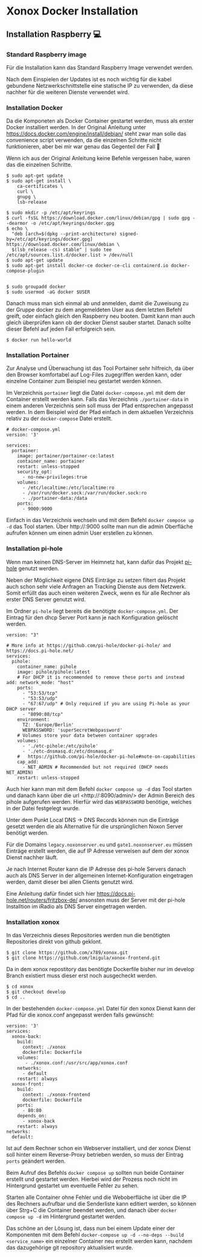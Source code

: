# Xonox Docker Installation

## Installation Raspberry 💻

### Standard Raspberry image

Für die Installation kann das Standard Raspberry Image verwendet werden.

Nach dem Einspielen der Updates ist es noch wichtig für die kabel gebundene Netzwerkschnittstelle  eine statische IP zu verwenden, da diese nachher für die weiteren Dienste verwendet wird.

### Installation Docker

Da die Komponeten als Docker Container gestartet werden, muss als erster Docker installiert werden. In der Original Anleitung unter <https://docs.docker.com/engine/install/debian/> steht zwar man solle das  convenience script verwenden, da die einzelnen Schritte nicht funktionieren, aber bei mir war genau das Gegenteil der Fall 🤷 

Wenn ich aus der Original Anleitung keine Befehle vergessen habe, waren das die einzelnen Schritte.

```
$ sudo apt-get update
$ sudo apt-get install \
    ca-certificates \
    curl \
    gnupg \
    lsb-release

$ sudo mkdir -p /etc/apt/keyrings
$ curl -fsSL https://download.docker.com/linux/debian/gpg | sudo gpg --dearmor -o /etc/apt/keyrings/docker.gpg
$ echo \
  "deb [arch=$(dpkg --print-architecture) signed-by=/etc/apt/keyrings/docker.gpg] https://download.docker.com/linux/debian \
  $(lsb_release -cs) stable" | sudo tee /etc/apt/sources.list.d/docker.list > /dev/null
$ sudo apt-get update
$ sudo apt-get install docker-ce docker-ce-cli containerd.io docker-compose-plugin


$ sudo groupadd docker
$ sudo usermod -aG docker $USER
```

Danach muss man sich einmal ab und anmelden, damit die Zuweisung zu der Gruppe docker zu dem angemeldeten User aus dem letzten Befehl greift, oder einfach gleich den Raspberry neu booten. Damit kann man auch gleich überprüfen kann ob der docker Dienst sauber startet. Danach sollte dieser Befehl auf jeden Fall erfolgreich sein.

```
$ docker run hello-world
```

### Installation Portainer

Zur Analyse und Überwachung ist das Tool Portainer sehr hilfreich, da über den Browser komfortabel auf Log-Files zugegriffen werden kann, oder einzelne Container zum Beispiel neu gestartet werden können.

Im Verzeichnis `portainer` liegt die Datei `docker-compose.yml` mit dem der Container erstellt werden kann. Falls das Verzeichnis `./portainer-data` in einem anderen Verzeichnis sein soll muss der Pfad entsprechen angepasst werden. In dem Beispiel wird der Pfad einfach in dem aktuellen Verzeichnis relativ zu der `docker-compose` Datei erstellt.

```
# docker-compose.yml 
version: '3'

services:
  portainer:
    image: portainer/portainer-ce:latest
    container_name: portainer
    restart: unless-stopped
    security_opt:
      - no-new-privileges:true
    volumes:
      - /etc/localtime:/etc/localtime:ro
      - /var/run/docker.sock:/var/run/docker.sock:ro
      - ./portainer-data:/data
    ports:
      - 9000:9000
```

Einfach in das Verzeichnis wechseln und mit dem Befehl `docker compose up -d` das Tool starten.
Über http://<raspberry-ip>:9000  sollte man nun die admin Oberfläche aufrufen können um einen admin User erstellen zu können.

### Installation pi-hole

Wenn man keinen DNS-Server im Heimnetz hat, kann dafür das Projekt [pi-hole](https://pi-hole.net/) genutzt werden.

Neben der Möglichkeit eigene DNS Einträge zu setzen filtert das Projekt auch schon sehr viele Anfragen an Tracking Dienste aus dem Netzwerk. Somit erfüllt das auch einen weiteren Zweck, wenn es für alle Rechner als erster DNS Server genutzt wird. 

Im Ordner `pi-hole` liegt bereits die benötigte `docker-compose.yml`.
Der Eintrag für den dhcp Server Port kann je nach Konfiguration gelöscht werden.

```
version: "3"

# More info at https://github.com/pi-hole/docker-pi-hole/ and https://docs.pi-hole.net/
services:
  pihole:
    container_name: pihole
    image: pihole/pihole:latest
    # For DHCP it is recommended to remove these ports and instead add: network_mode: "host"
    ports:
      - "53:53/tcp"
      - "53:53/udp"
      - "67:67/udp" # Only required if you are using Pi-hole as your DHCP server
      - "8090:80/tcp"
    environment:
      TZ: 'Europe/Berlin'
      WEBPASSWORD: 'superSecretWebpassword'
    # Volumes store your data between container upgrades
    volumes:
      - './etc-pihole:/etc/pihole'
      - './etc-dnsmasq.d:/etc/dnsmasq.d'    
    #   https://github.com/pi-hole/docker-pi-hole#note-on-capabilities
    cap_add:
      - NET_ADMIN # Recommended but not required (DHCP needs NET_ADMIN)      
    restart: unless-stopped
```


Auch hier kann man mit dem Befehl `docker compose up -d` das Tool starten und danach kann über die url <http://<Server-IP>:8090/admin/> der Admin Bereich des pihole aufgerufen werden. Hierfür wird das `WEBPASSWORD` benötige, welches in der Datei festgelegt wurde.

Unter dem Punkt Local DNS -> DNS Records können nun die Einträge gesetzt werden die als Alternative für die ursprünglichen Noxon Server benötigt werden.

Für die  Domains `legacy.noxonserver.eu` und `gate1.noxonserver.eu` müssen Einträge erstellt werden, die auf IP Adresse verweisen auf dem der xonox Dienst nachher läuft.

Je nach Internet Router kann die IP Adresse des pi-hole Servers danach auch als DNS Server in der allgemeinen Internet-Konfiguration eingetragen werden, damit dieser bei allen Clients genutzt wird.

Eine Anleitung dafür findet sich hier <https://docs.pi-hole.net/routers/fritzbox-de/> ansonsten muss der Server mit der pi-hole Installtion im iRadio als DNS Server eingetragen werden.

### Installation xonox

In das Verzeichnis dieses Repositories werden nun  die benötigten Repositories direkt von github geklont.

```
$ git clone https://github.com/x789/xonox.git
$ git clone https://github.com/lmigula/xonox-frontend.git
```

Da in dem xonox repostitory das benötigte Dockerfile bisher nur im develop Branch existiert muss dieser erst noch ausgecheckt werden.

```
$ cd xonox
$ git checkout develop
$ cd ..
```

In der bestehenden `docker-compose.yml` Datei für den xonox Dienst kann der Pfad für die xonox.conf angepasst werden falls gewünscht:

```
version: '3'
services:
  xonox-back:
    build:
      context: ./xonox
      dockerfile: Dockerfile
    volumes:
       - ./xonox.conf:/usr/src/app/xonox.conf
    networks:
      - default
    restart: always
  xonox-front:
    build:
      context: ./xonox-frontend
      dockerfile: Dockerfile
    ports:
      - 80:80
    depends_on:
      - xonox-back
    restart: always 
networks:
  default:
```


Ist auf dem Rechner schon ein Webserver installiert, und der xonox Dienst soll hinter einem Reverse-Proxy betrieben werden, so muss der Eintrag `ports` geändert werden.

Beim Aufruf des Befehls `docker compose up` sollten nun beide Container erstellt und gestartet werden. Hierbei wird der Prozess noch nicht im Hintergrund gestartet um eventuelle Fehler zu sehen.

Starten alle Container ohne Fehler und die Weboberfläche ist über die IP des Rechners aufrufbar und die Senderliste kann editiert werden, so können über Strg+C die Container beendet werden, und danach über `docker compose up -d` im Hintergrund gestartet werden.

Das schöne an der Lösung ist, dass nun bei einem Update einer der Komponenten mit dem Befehl `docker-compose up -d --no-deps --build <service_name>`  ein einzelner Container neu erstellt werden kann, nachdem das dazugehörige git repository aktualisiert wurde.